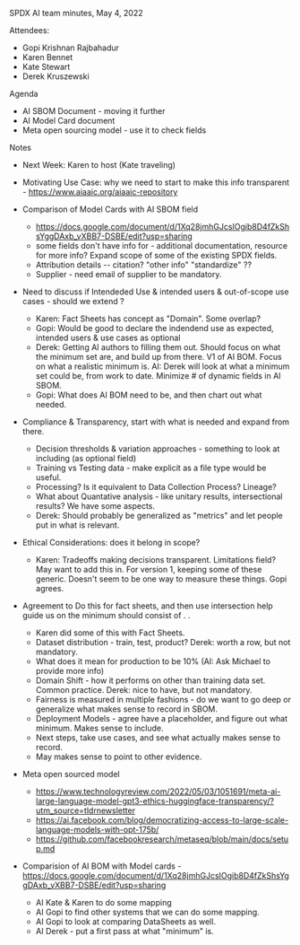 SPDX AI team minutes,  May 4, 2022

Attendees:
  * Gopi Krishnan Rajbahadur
  * Karen Bennet
  * Kate Stewart
  * Derek Kruszewski
      
Agenda
  * AI SBOM Document - moving it further
  * AI Model Card document 
  * Meta open sourcing model - use it to check fields

Notes

* Next Week:  Karen to host (Kate traveling)
* Motivating Use Case:  why we need to start to make this info transparent -  https://www.aiaaic.org/aiaaic-repository

* Comparison of Model Cards with AI SBOM field
   * https://docs.google.com/document/d/1Xq28jmhGJcsIOgib8D4fZkShsYggDAxb_vXBB7-DSBE/edit?usp=sharing
   * some fields don't have info for - additional documentation, resource for more info?   Expand scope of some of the existing SPDX fields.
   * Attribution details  -- citation?   "other info"  "standardize" ??
   * Supplier - need email of supplier to be mandatory.
  
* Need to discuss if Intendeded Use & intended users & out-of-scope use cases - should we extend ?   
    * Karen:  Fact Sheets has concept as "Domain".   Some overlap?
    * Gopi:  Would be good to declare the indendend use as expected,   intended users & use cases as optional 
    * Derek:  Getting AI authors to filling them out.   Should focus on what the minimum set are, and build up from there.   V1 of AI BOM.  Focus on what a realistic minimum is.    AI:  Derek will look at what a minimum set could be,  from work to date.    Minimize # of dynamic fields in AI SBOM. 
    * Gopi:  What does AI BOM need to be,  and then chart out what needed.   
   
* Compliance & Transparency,  start with what is needed and expand from there. 
    * Decision thresholds & variation approaches - something to look at including (as optional field)
    * Training vs Testing data - make explicit as a file type would be useful. 
    * Processing?   Is it equivalent to Data Collection Process?  Lineage?
    * What about Quantative analysis - like unitary results, intersectional results?   We have some aspects.    
    * Derek:  Should probably be generalized as "metrics"  and let people put in what is relevant. 
 
* Ethical Considerations:   does it belong in scope? 
   * Karen:  Tradeoffs making decisions transparent.   Limitations field?    May want to add this in.   For version 1,  keeping some of these generic.   Doesn't seem to be one way to measure these things.    Gopi agrees. 

* Agreement to Do this for fact sheets, and then use intersection help guide us on the minimum should consist of . . 
     * Karen did some of this with Fact Sheets. 
     * Dataset distribution - train, test, product?    Derek:  worth a row, but not mandatory. 
     * What does it mean for production to be 10% (AI:  Ask Michael to provide more info)
     * Domain Shift - how it performs on other than training data set.  Common practice.     Derek:  nice to have, but not mandatory. 
     * Fairness is measured in multiple fashions - do we want to go deep or generalize what makes sense to record in SBOM. 
     * Deployment Models - agree have a placeholder, and figure out what minimum.  Makes sense  to include. 
     * Next steps, take use cases, and see what actually makes sense to record. 
     * May makes sense to point to other evidence.  

* Meta open sourced model
   * https://www.technologyreview.com/2022/05/03/1051691/meta-ai-large-language-model-gpt3-ethics-huggingface-transparency/?utm_source=tldrnewsletter
   * https://ai.facebook.com/blog/democratizing-access-to-large-scale-language-models-with-opt-175b/
   * https://github.com/facebookresearch/metaseq/blob/main/docs/setup.md

* Comparision of AI BOM with Model cards - https://docs.google.com/document/d/1Xq28jmhGJcsIOgib8D4fZkShsYggDAxb_vXBB7-DSBE/edit?usp=sharing
   * AI Kate & Karen to do some mapping 
   * AI Gopi to find other systems that we can do some mapping.
   * AI Gopi to look at comparing DataSheets as well.    
   * AI Derek - put a first pass at what "minimum" is. 

